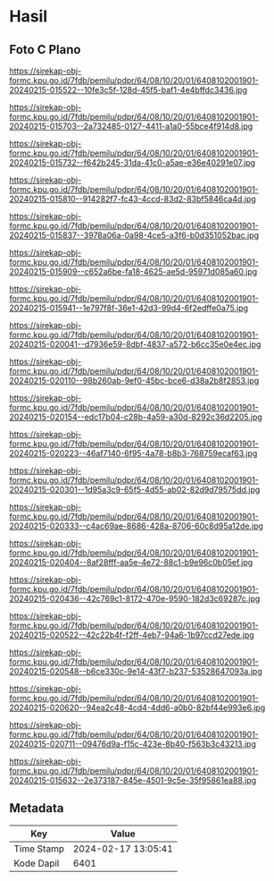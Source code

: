 # Hasil

## Foto C Plano

https://sirekap-obj-formc.kpu.go.id/7fdb/pemilu/pdpr/64/08/10/20/01/6408102001901-20240215-015522--10fe3c5f-128d-45f5-baf1-4e4bffdc3436.jpg

https://sirekap-obj-formc.kpu.go.id/7fdb/pemilu/pdpr/64/08/10/20/01/6408102001901-20240215-015703--2a732485-0127-4411-a1a0-55bce4f914d8.jpg

https://sirekap-obj-formc.kpu.go.id/7fdb/pemilu/pdpr/64/08/10/20/01/6408102001901-20240215-015732--f642b245-31da-41c0-a5ae-e36e40291e07.jpg

https://sirekap-obj-formc.kpu.go.id/7fdb/pemilu/pdpr/64/08/10/20/01/6408102001901-20240215-015810--914282f7-fc43-4ccd-83d2-83bf5846ca4d.jpg

https://sirekap-obj-formc.kpu.go.id/7fdb/pemilu/pdpr/64/08/10/20/01/6408102001901-20240215-015837--3978a06a-0a98-4ce5-a3f6-b0d351052bac.jpg

https://sirekap-obj-formc.kpu.go.id/7fdb/pemilu/pdpr/64/08/10/20/01/6408102001901-20240215-015909--c652a6be-fa18-4625-ae5d-95971d085a60.jpg

https://sirekap-obj-formc.kpu.go.id/7fdb/pemilu/pdpr/64/08/10/20/01/6408102001901-20240215-015941--1e797f8f-36e1-42d3-99d4-6f2edffe0a75.jpg

https://sirekap-obj-formc.kpu.go.id/7fdb/pemilu/pdpr/64/08/10/20/01/6408102001901-20240215-020041--d7936e59-8dbf-4837-a572-b6cc35e0e4ec.jpg

https://sirekap-obj-formc.kpu.go.id/7fdb/pemilu/pdpr/64/08/10/20/01/6408102001901-20240215-020110--98b260ab-9ef0-45bc-bce6-d38a2b8f2853.jpg

https://sirekap-obj-formc.kpu.go.id/7fdb/pemilu/pdpr/64/08/10/20/01/6408102001901-20240215-020154--edc17b04-c28b-4a59-a30d-8292c36d2205.jpg

https://sirekap-obj-formc.kpu.go.id/7fdb/pemilu/pdpr/64/08/10/20/01/6408102001901-20240215-020223--46af7140-6f95-4a78-b8b3-768759ecaf63.jpg

https://sirekap-obj-formc.kpu.go.id/7fdb/pemilu/pdpr/64/08/10/20/01/6408102001901-20240215-020301--1d95a3c9-65f5-4d55-ab02-82d9d79575dd.jpg

https://sirekap-obj-formc.kpu.go.id/7fdb/pemilu/pdpr/64/08/10/20/01/6408102001901-20240215-020333--c4ac69ae-8686-428a-8706-60c8d95a12de.jpg

https://sirekap-obj-formc.kpu.go.id/7fdb/pemilu/pdpr/64/08/10/20/01/6408102001901-20240215-020404--8af28fff-aa5e-4e72-88c1-b9e96c0b05ef.jpg

https://sirekap-obj-formc.kpu.go.id/7fdb/pemilu/pdpr/64/08/10/20/01/6408102001901-20240215-020436--42c769c1-8172-470e-9590-182d3c69287c.jpg

https://sirekap-obj-formc.kpu.go.id/7fdb/pemilu/pdpr/64/08/10/20/01/6408102001901-20240215-020522--42c22b4f-f2ff-4eb7-94a6-1b97ccd27ede.jpg

https://sirekap-obj-formc.kpu.go.id/7fdb/pemilu/pdpr/64/08/10/20/01/6408102001901-20240215-020548--b6ce330c-9e14-43f7-b237-53528647093a.jpg

https://sirekap-obj-formc.kpu.go.id/7fdb/pemilu/pdpr/64/08/10/20/01/6408102001901-20240215-020620--94ea2c48-4cd4-4dd6-a0b0-82bf44e993e6.jpg

https://sirekap-obj-formc.kpu.go.id/7fdb/pemilu/pdpr/64/08/10/20/01/6408102001901-20240215-020711--09476d9a-f15c-423e-8b40-f563b3c43213.jpg

https://sirekap-obj-formc.kpu.go.id/7fdb/pemilu/pdpr/64/08/10/20/01/6408102001901-20240215-015632--2e373187-845e-4501-9c5e-35f95861ea88.jpg


## Metadata

| Key        | Value               |
| ---------- | ------------------- |
| Time Stamp | 2024-02-17 13:05:41 |
| Kode Dapil | 6401                |



